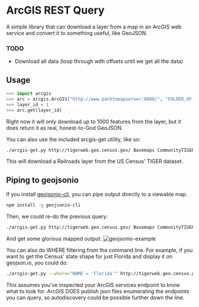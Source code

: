 # ArcGIS REST Query 

A simple library that can download a layer from a map in an 
ArcGIS web service and convert it to something useful,
like GeoJSON.

### TODO
- Download all data (loop through with offsets until we get all the data)

## Usage

```python
>>> import arcgis
>>> arc = arcgis.ArcGIS("http://www.pathtomapserver:6080/", "FOLDER_OF_PROJECTS", "MAP_DATA_I_WANT")
>>> layer_id = 1
>>> arc.get(layer_id)
```
Right now it will only download up to 1000 features from the layer, but it does return it as real,
honest-to-God GeoJSON.

You can also use the included arcgis-get utility, like so:

```bash
./arcgis-get.py http://tigerweb.geo.census.gov/ Basemaps CommunityTIGER 9 > ~/Desktop/railroads.geojson
```

This will download a Railroads layer from the US Census' TIGER dataset.

## Piping to geojsonio

If you install [geojsonio-cli](https://github.com/mapbox/geojsonio-cli/), you can pipe output directly to a viewable map.

```bash
npm install -g geojsonio-cli
```

Then, we could re-do the previous query:

```bash
./arcgis-get.py http://tigerweb.geo.census.gov/ Basemaps CommunityTIGER 9 | geojsonio
```

And get some glorious mapped output: 
![geojsonio-example](https://cloud.githubusercontent.com/assets/20067/4998565/6be2e4f8-69a7-11e4-8aa1-d735bd1a7dac.png)

You can also do WHERE filtering from the command line. For example, if you want to get the Census' state shape for just Florida
and display it on geojson.io, you could do:

```bash
./arcgis-get.py --where="NAME = 'Florida'" http://tigerweb.geo.census.gov/ Basemaps CommunityTIGER 28 | geojsonio
```


This assumes you've inspected your ArcGIS services endpoint to know what to look for.
ArcGIS DOES publish json files enumerating the endpoints you can query, so autodiscovery
could be possible further down the line.
